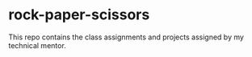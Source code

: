 # rock-paper-scissors
This repo contains the class assignments and projects assigned by my technical mentor.
